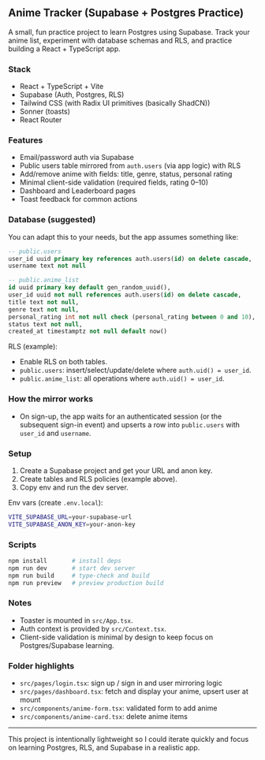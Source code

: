 ## Anime Tracker (Supabase + Postgres Practice)

A small, fun practice project to learn Postgres using Supabase. Track your anime list, experiment with database schemas and RLS, and practice building a React + TypeScript app.

### Stack
- React + TypeScript + Vite
- Supabase (Auth, Postgres, RLS)
- Tailwind CSS (with Radix UI primitives (basically ShadCN))
- Sonner (toasts)
- React Router

### Features
- Email/password auth via Supabase
- Public users table mirrored from `auth.users` (via app logic) with RLS
- Add/remove anime with fields: title, genre, status, personal rating
- Minimal client-side validation (required fields, rating 0–10)
- Dashboard and Leaderboard pages
- Toast feedback for common actions

### Database (suggested)
You can adapt this to your needs, but the app assumes something like:

```sql
-- public.users
user_id uuid primary key references auth.users(id) on delete cascade,
username text not null

-- public.anime_list
id uuid primary key default gen_random_uuid(),
user_id uuid not null references auth.users(id) on delete cascade,
title text not null,
genre text not null,
personal_rating int not null check (personal_rating between 0 and 10),
status text not null,
created_at timestamptz not null default now()
```

RLS (example):
- Enable RLS on both tables.
- `public.users`: insert/select/update/delete where `auth.uid() = user_id`.
- `public.anime_list`: all operations where `auth.uid() = user_id`.

### How the mirror works
- On sign-up, the app waits for an authenticated session (or the subsequent sign-in event) and upserts a row into `public.users` with `user_id` and `username`.

### Setup
1) Create a Supabase project and get your URL and anon key.
2) Create tables and RLS policies (example above).
3) Copy env and run the dev server.

Env vars (create `.env.local`):
```bash
VITE_SUPABASE_URL=your-supabase-url
VITE_SUPABASE_ANON_KEY=your-anon-key
```

### Scripts
```bash
npm install       # install deps
npm run dev       # start dev server
npm run build     # type-check and build
npm run preview   # preview production build
```

### Notes
- Toaster is mounted in `src/App.tsx`.
- Auth context is provided by `src/Context.tsx`.
- Client-side validation is minimal by design to keep focus on Postgres/Supabase learning.

### Folder highlights
- `src/pages/login.tsx`: sign up / sign in and user mirroring logic
- `src/pages/dashboard.tsx`: fetch and display your anime, upsert user at mount
- `src/components/anime-form.tsx`: validated form to add anime
- `src/components/anime-card.tsx`: delete anime items

---

This project is intentionally lightweight so I could iterate quickly and focus on learning Postgres, RLS, and Supabase in a realistic app.
